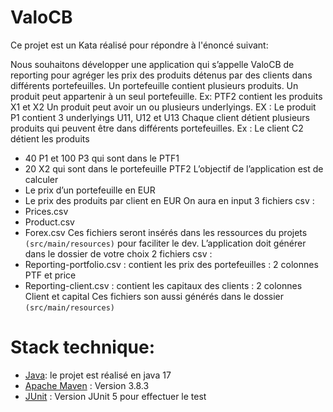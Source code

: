 # ValoCB

Ce projet est un Kata réalisé pour répondre à l'énoncé suivant:

Nous souhaitons développer une application qui s’appelle ValoCB de reporting pour agréger les
prix des produits détenus par des clients dans différents portefeuilles.
Un portefeuille contient plusieurs produits. Un produit peut appartenir à un seul portefeuille.
Ex: PTF2 contient les produits X1 et X2
Un produit peut avoir un ou plusieurs underlyings.
EX : Le produit P1 contient 3 underlyings U11, U12 et U13
Chaque client détient plusieurs produits qui peuvent être dans différents portefeuilles.
Ex : Le client C2 détient les produits
- 40 P1 et 100 P3 qui sont dans le PTF1
- 20 X2 qui sont dans le portefeuille PTF2
L’objectif de l’application est de calculer
- Le prix d’un portefeuille en EUR
- Le prix des produits par client en EUR
On aura en input 3 fichiers csv :
- Prices.csv
- Product.csv
- Forex.csv
Ces fichiers seront insérés dans les ressources du projets `(src/main/resources)` pour faciliter le
dev.
L’application doit générer dans le dossier de votre choix 2 fichiers csv :
- Reporting-portfolio.csv : contient les prix des portefeuilles : 2 colonnes PTF et price
- Reporting-client.csv : contient les capitaux des clients : 2 colonnes Client et capital
Ces fichiers son aussi générés dans le dossier `(src/main/resources)`

# Stack technique:
* [Java](https://www.java.com/fr/): le projet est réalisé en java 17
* [Apache Maven](https://maven.apache.org/) : Version 3.8.3
* [JUnit](https://junit.org/junit5) : Version JUnit 5 pour effectuer le test
